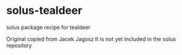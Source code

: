 # solus-tealdeer
solus package recipe for tealdeer 

Original copied from Jacek Jagosz
It is not yet included in the solus repository
